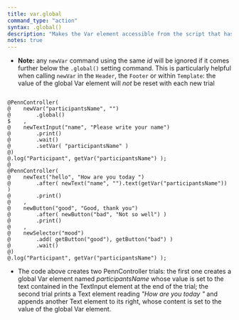 ```yaml
---
title: var.global
command_type: "action"
syntax: .global()
description: "Makes the Var element accessible from the script that has not been evaluated yet (=~ all the script below `.global()`)."
notes: true
---
```


+ **Note:** any `newVar` command using the same *id* will be ignored if it comes further below the `.global()` setting command. This is particularly helpful when calling `newVar` in the `Header`, the `Footer` or within `Template`: the value of the global Var element will *not* be reset with each new trial

<!--more-->

<pre><code class="language-diff-javascript diff-highlight try-">
@PennController(
@    newVar("participantsName", "")
@        .global()
$    ,
@    newTextInput("name", "Please write your name")
@        .print()
@        .wait()
@        .setVar( "participantsName" )
@)
@.log("Participant", getVar("participantsName") );
@
@PennController(
@    newText("hello", "How are you today ")
@        .after( newText("name", "").text(getVar("participantsName")) )
@        .print()
@    ,
@    newButton("good", "Good, thank you")
@        .after( newButton("bad", "Not so well") )
@        .print()
@    ,
@    newSelector("mood")
@        .add( getButton("good"), getButton("bad") ) 
@        .wait()
@)
@.log("Participant", getVar("participantsName") );
</code></pre>

+ The code above creates two PennController trials: the first one creates a global Var element named *participantsName* whose value is set to the text contained in the TextInput element at the end of the trial; the second trial prints a Text element reading *"How are you today "* and appends another Text element to its right, whose content is set to the value of the global Var element.		
